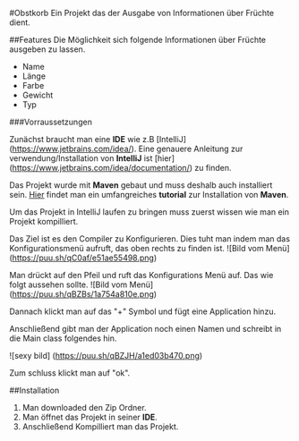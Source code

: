 #Obstkorb
Ein Projekt das der Ausgabe von Informationen über Früchte dient.


##Features
Die Möglichkeit sich folgende Informationen über Früchte ausgeben zu lassen.
* Name
* Länge
* Farbe
* Gewicht
* Typ


###Vorraussetzungen

Zunächst braucht man eine __IDE__ wie z.B [IntelliJ] (https://www.jetbrains.com/idea/).
Eine genauere Anleitung zur verwendung/Installation von __IntelliJ__ ist [hier] (https://www.jetbrains.com/idea/documentation/) zu finden.


Das Projekt wurde mit __Maven__ gebaut und muss deshalb auch installiert sein.
[Hier](https://maven.apache.org/guides/getting-started/index.html) findet man ein umfangreiches __tutorial__ zur Installation von __Maven__.

Um das Projekt in IntelliJ laufen zu bringen muss zuerst wissen wie man ein Projekt kompilliert.
 
 Das Ziel ist es den Compiler zu Konfigurieren.
 Dies tuht man indem man das Konfigurationsmenü aufruft, das oben rechts zu finden ist.
![Bild vom Menü] (https://puu.sh/qC0af/e51ae55498.png)


 Man drückt auf den Pfeil und ruft das Konfigurations Menü auf.
Das wie folgt aussehen sollte. 
![Bild vom Menü] (https://puu.sh/qBZBs/1a754a810e.png)

Dannach klickt man auf das "+" Symbol und fügt eine Application hinzu.

Anschließend gibt man der Application noch einen Namen und schreibt in die Main class folgendes hin.

 
![sexy bild] (https://puu.sh/qBZJH/a1ed03b470.png)

Zum schluss klickt man auf "ok".



##Installation

1. Man downloaded den Zip Ordner.
2. Man öffnet das Projekt in seiner __IDE__.
3. Anschließend Kompilliert man das Projekt.

